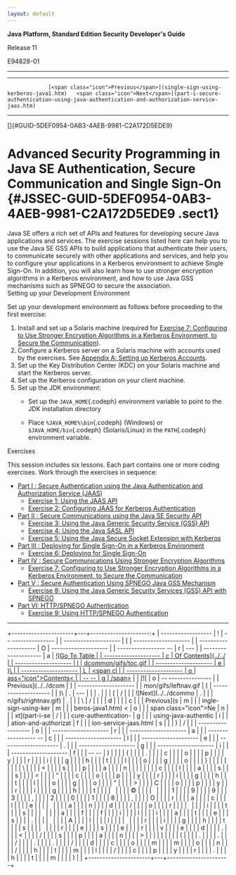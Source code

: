 ```yaml
---
layout: default
---
```



**Java Platform, Standard Edition Security Developer's Guide**

Release 11

E94828-01

------------------------------------------------------------------------

  --------------------------------------------------------------------------- ---------------------------------------------------------------------------------------------------------------------------- --
                 [<span class="icon">Previous</span>](single-sign-using-kerberos-java1.htm)   <span class="icon">Next</span>](part-i-secure-authentication-using-java-authentication-and-authorization-service-jaas.htm)  
  --------------------------------------------------------------------------- ---------------------------------------------------------------------------------------------------------------------------- --



</div>
<!-- class="header" -->

<div class="ind">
[]{#GUID-5DEF0954-0AB3-4AEB-9981-C2A172D5EDE9}<!-- End Header -->

Advanced Security Programming in Java SE Authentication, Secure Communication and Single Sign-On {#JSSEC-GUID-5DEF0954-0AB3-4AEB-9981-C2A172D5EDE9 .sect1}
================================================================================================

<div>
Java SE offers a rich set of APIs and features for developing secure
Java applications and services. The exercise sessions listed here can
help you to use the Java SE GSS APIs to build applications that
authenticate their users, to communicate securely with other
applications and services, and help you to configure your applications
in a Kerberos environment to achieve Single Sign-On. In addition, you
will also learn how to use stronger encryption algorithms in a Kerberos
environment, and how to use Java GSS mechanisms such as SPNEGO to secure
the association.

<div class="section">
Setting up your Development Environment

Set up your development environment as follows before proceeding to the
first exercise:

1.  Install and set up a Solaris machine (required for [Exercise 7:
    Configuring to Use Stronger Encryption Algorithms in a Kerberos
    Environment, to Secure the
    Communication](part-iv-secure-communications-using-stronger-encryption-algorithms.html#GUID-29FBA28F-5E45-47FF-AB3A-CEB60871D212)).
2.  Configure a Kerberos server on a Solaris machine with accounts used
    by the exercises. See [Appendix A: Setting up Kerberos
    Accounts](appendix-setting-kerberos-accounts.html#GUID-D1F41B0A-E756-49CB-828A-422DC23E572B).
3.  Set up the Key Distribution Center (KDC) on your Solaris machine and
    start the Kerberos server.
4.  Set up the Kerberos configuration on your client machine.
5.  Set up the JDK environment:
    -   Set up the `JAVA_HOME`{.codeph} environment variable to point to
        the JDK installation directory

    -   Place `%JAVA_HOME%\bin`{.codeph} (Windows) or
        `$JAVA_HOME/bin`{.codeph} (Solaris/Linux) in the `PATH`{.codeph}
        environment variable.

</div>
<!-- class="section" -->

<div class="section">
Exercises

This session includes six lessons. Each part contains one or more coding
exercises. Work through the exercises in sequence:

-   [Part I : Secure Authentication using the Java Authentication and
    Authorization Service
    (JAAS)](part-i-secure-authentication-using-java-authentication-and-authorization-service-jaas.html#GUID-42416198-9AEE-428C-80EF-2A56488B5890)
    -   [Exercise 1: Using the JAAS
        API](part-i-secure-authentication-using-java-authentication-and-authorization-service-jaas.html#GUID-1446370E-5019-4BD1-860A-22BAC1F13CF8)
    -   [Exercise 2: Configuring JAAS for Kerberos
        Authentication](part-i-secure-authentication-using-java-authentication-and-authorization-service-jaas.html#GUID-2079DC72-5A2E-46FE-978F-42D113FFA41A)
-   [Part II : Secure Communications using the Java SE Security
    API](part-ii-secure-communications-using-java-se-security-api.html#GUID-98B02DB0-13DB-4175-9485-3449E1A241B5)
    -   [Exercise 3: Using the Java Generic Security Service (GSS)
        API](part-ii-secure-communications-using-java-se-security-api.html#GUID-1E4E43BA-EC38-435E-A426-7A88E52F34DF)
    -   [Exercise 4: Using the Java SASL
        API](part-ii-secure-communications-using-java-se-security-api.html#GUID-727C5CDB-8701-40B3-8355-00C8314590A3)
    -   [Exercise 5: Using the Java Secure Socket Extension with
        Kerberos](part-ii-secure-communications-using-java-se-security-api.html#GUID-9AAFC7BB-8562-4E3E-B5EF-E33F30E779D1)
-   [Part III : Deploying for Single Sign-On in a Kerberos
    Environment](part-iii-deploying-single-sign-kerberos-environment.html#GUID-549EA363-62DD-4819-BC92-4C8B23D01A1F)
    -   [Exercise 6: Deploying for Single
        Sign-On](part-iii-deploying-single-sign-kerberos-environment.html#GUID-5D0B8FD9-FF12-44E7-B7E9-7620E95E784C)
-   [Part IV : Secure Communications Using Stronger Encryption
    Algorithms](part-iv-secure-communications-using-stronger-encryption-algorithms.html#GUID-49820DF7-0DED-4C63-8DB8-89718501ADB1)
    -   [Exercise 7: Configuring to Use Stronger Encryption Algorithms
        in a Kerberos Environment, to Secure the
        Communication](part-iv-secure-communications-using-stronger-encryption-algorithms.html#GUID-29FBA28F-5E45-47FF-AB3A-CEB60871D212)
-   [Part V : Secure Authentication Using SPNEGO Java GSS
    Mechanism](part-v-secure-authentication-using-spnego-java-gss-mechanism.html#GUID-B51B4169-BD5D-4A19-BC2B-7F6B3ABB9B7A)
    -   [Exercise 8: Using the Java Generic Security Services (GSS) API
        with
        SPNEGO](part-v-secure-authentication-using-spnego-java-gss-mechanism.html#GUID-47C377A7-68D9-4B16-86AF-5AE89BCB2845)
-   [Part VI: HTTP/SPNEGO
    Authentication](part-vi-http-spnego-authentication.html#GUID-996F729E-5FEA-4E29-A32A-78FB510B2D80)
    -   [Exercise 9: Using HTTP/SPNEGO
        Authentication](part-vi-http-spnego-authentication.html#GUID-2978DB58-6217-4E29-95EF-2C1F25F7C37F)

</div>
<!-- class="section" -->

</div>
</div>
<!-- class="ind" --><!-- Start Footer -->

<div class="footer">

------------------------------------------------------------------------

+----------------------+---+---------------------:+
|   ------------------ | ! |   -- --------------- |
| -------------------- | [ | -------------------- |
| -------------------- | O | -------------------- |
| ----------------- -- | r | ---                  |
| -------------------- | a |       [![Go To Table |
| -------------------- | c |  Of Contents](../../ |
| -------------------- | l | dcommon/gifs/toc.gif |
| -------------------- | e | )\                   |
| -------------------- | L |             <span cl |
| -------------------- | o | ass="icon">Contents< |
| -- --                | g | /span>](toc.htm)     |
|                  [![ | o |   -- --------------- |
| Previous](../../dcom | ] | -------------------- |
| mon/gifs/leftnav.gif | ( | -------------------- |
| )\                   | . | ---                  |
|                      | . |                      |
|                    [ | / |                      |
| ![Next](../../dcommo | . |                      |
| n/gifs/rightnav.gif) | . |                      |
| \                    | / |                      |
|                      | d |                      |
|                      | c |                      |
|    <span class="icon | o |                      |
| ">Previous</span>](s | m |                      |
| ingle-sign-using-ker | m |                      |
| beros-java1.htm)   < | o |                      |
| span class="icon">Ne | n |                      |
| xt</span>](part-i-se | / |                      |
| cure-authentication- | g |                      |
| using-java-authentic | i |                      |
| ation-and-authorizat | f |                      |
| ion-service-jaas.html | s |                      |
| )                    | / |                      |
|   ------------------ | o |                      |
| -------------------- | r |                      |
| -------------------- | a |                      |
| ----------------- -- | c |                      |
| -------------------- | l |                      |
| -------------------- | e |                      |
| -------------------- | . |                      |
| -------------------- | g |                      |
| -------------------- | i |                      |
| -------------------- | f |                      |
| -- --                | ) |                      |
|                      | { |                      |
|                      | . |                      |
|                      | c |                      |
|                      | o |                      |
|                      | p |                      |
|                      | y |                      |
|                      | r |                      |
|                      | i |                      |
|                      | g |                      |
|                      | h |                      |
|                      | t |                      |
|                      | l |                      |
|                      | o |                      |
|                      | g |                      |
|                      | o |                      |
|                      | } |                      |
|                      | [ |                      |
|                      | \ |                      |
|                      | < |                      |
|                      | s |                      |
|                      | p |                      |
|                      | a |                      |
|                      | n |                      |
|                      |   |                      |
|                      | c |                      |
|                      | l |                      |
|                      | a |                      |
|                      | s |                      |
|                      | s |                      |
|                      | = |                      |
|                      | " |                      |
|                      | c |                      |
|                      | o |                      |
|                      | p |                      |
|                      | y |                      |
|                      | r |                      |
|                      | i |                      |
|                      | g |                      |
|                      | h |                      |
|                      | t |                      |
|                      | l |                      |
|                      | o |                      |
|                      | g |                      |
|                      | o |                      |
|                      | " |                      |
|                      | > |                      |
|                      | C |                      |
|                      | o |                      |
|                      | p |                      |
|                      | y |                      |
|                      | r |                      |
|                      | i |                      |
|                      | g |                      |
|                      | h |                      |
|                      | t |                      |
|                      |   |                      |
|                      | © |                      |
|                      |   |                      |
|                      | 1 |                      |
|                      | 9 |                      |
|                      | 9 |                      |
|                      | 3 |                      |
|                      | , |                      |
|                      | 2 |                      |
|                      | 0 |                      |
|                      | 1 |                      |
|                      | 8 |                      |
|                      | , |                      |
|                      | O |                      |
|                      | r |                      |
|                      | a |                      |
|                      | c |                      |
|                      | l |                      |
|                      | e |                      |
|                      |   |                      |
|                      | a |                      |
|                      | n |                      |
|                      | d |                      |
|                      | / |                      |
|                      | o |                      |
|                      | r |                      |
|                      |   |                      |
|                      | i |                      |
|                      | t |                      |
|                      | s |                      |
|                      |   |                      |
|                      | a |                      |
|                      | f |                      |
|                      | f |                      |
|                      | i |                      |
|                      | l |                      |
|                      | i |                      |
|                      | a |                      |
|                      | t |                      |
|                      | e |                      |
|                      | s |                      |
|                      | . |                      |
|                      |   |                      |
|                      | A |                      |
|                      | l |                      |
|                      | l |                      |
|                      |   |                      |
|                      | r |                      |
|                      | i |                      |
|                      | g |                      |
|                      | h |                      |
|                      | t |                      |
|                      | s |                      |
|                      |   |                      |
|                      | r |                      |
|                      | e |                      |
|                      | s |                      |
|                      | e |                      |
|                      | r |                      |
|                      | v |                      |
|                      | e |                      |
|                      | d |                      |
|                      | . |                      |
|                      | < |                      |
|                      | / |                      |
|                      | s |                      |
|                      | p |                      |
|                      | a |                      |
|                      | n |                      |
|                      | > |                      |
|                      | ] |                      |
|                      | ( |                      |
|                      | . |                      |
|                      | . |                      |
|                      | / |                      |
|                      | . |                      |
|                      | . |                      |
|                      | / |                      |
|                      | d |                      |
|                      | c |                      |
|                      | o |                      |
|                      | m |                      |
|                      | m |                      |
|                      | o |                      |
|                      | n |                      |
|                      | / |                      |
|                      | h |                      |
|                      | t |                      |
|                      | m |                      |
|                      | l |                      |
|                      | / |                      |
|                      | c |                      |
|                      | p |                      |
|                      | y |                      |
|                      | r |                      |
|                      | . |                      |
|                      | h |                      |
|                      | t |                      |
|                      | m |                      |
|                      | ) |                      |
+----------------------+---+----------------------+

</div>
<!-- class="footer" -->
